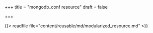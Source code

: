 +++
title = "mongodb_conf resource"
draft = false

+++

{{< readfile file="content/reusable/md/modularized_resource.md" >}}
